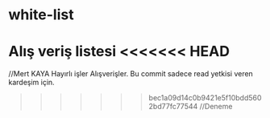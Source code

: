 # white-list
Alış veriş listesi
<<<<<<< HEAD
=======
//Mert KAYA
Hayırlı işler Alışverişler. Bu commit sadece read yetkisi veren kardeşim için.
>>>>>>> bec1a09d14c0b9421e5f10bdd5602bd77fc77544
//Deneme
